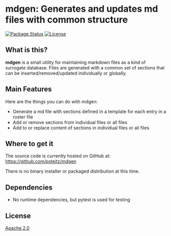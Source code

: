 # mdgen: Generates and updates md files with common structure
[![Package Status](https://img.shields.io/badge/status-experimental-yellow)](https://github.com/psteitz/mdgen)
[![License](https://img.shields.io/badge/license-apache2-green)](https://github.com/psteitz/mdgen/blob/main/LICENSE)

## What is this?

**mdgen** is a small utility for maintaining markdown files as a kind of surrogate database. Files are generated with a common set of sections that can be inserted/removed/updated individually or globally.

## Main Features
Here are the things you can do with mdgen:

  - Generate a md file with sections defined in a template for each entry in a roster file
  - Add or remove sections from individual files or all files
  - Add to or replace content of sections in individual files or all files

## Where to get it
The source code is currently hosted on GitHub at:
https://github.com/psteitz/mdgen

There is no binary installer or packaged distribution at this time.

## Dependencies
- No runtime dependencies, but pytest is used for testing
 

## License
[Apache 2.0](LICENSE)

